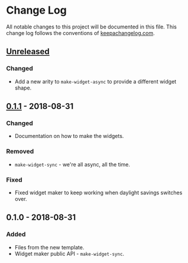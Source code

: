 # Change Log
All notable changes to this project will be documented in this file. This change log follows the conventions of [keepachangelog.com](http://keepachangelog.com/).

## [Unreleased]
### Changed
- Add a new arity to `make-widget-async` to provide a different widget shape.

## [0.1.1] - 2018-08-31
### Changed
- Documentation on how to make the widgets.

### Removed
- `make-widget-sync` - we're all async, all the time.

### Fixed
- Fixed widget maker to keep working when daylight savings switches over.

## 0.1.0 - 2018-08-31
### Added
- Files from the new template.
- Widget maker public API - `make-widget-sync`.

[Unreleased]: https://github.com/your-name/spike-kubernetes/compare/0.1.1...HEAD
[0.1.1]: https://github.com/your-name/spike-kubernetes/compare/0.1.0...0.1.1

